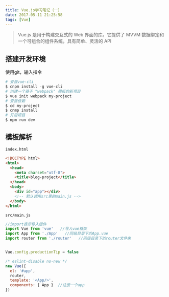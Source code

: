 ```yaml
---
title: Vue.js学习笔记（一）
date: 2017-05-11 21:25:58
tags: [Vue]
---
```

> Vue.js 是用于构建交互式的 Web 界面的库。它提供了 MVVM 数据绑定和一个可组合的组件系统，具有简单、灵活的 API

<!--more-->

## 搭建开发环境

使用git，输入指令
```python
# 安装vue-cli
$ cnpm install -g vue-cli
# 创建一个基于 "webpack" 模板的新项目
$ vue init webpack my-project
# 安装依赖
$ cd my-project
$ cnmp install
# 开启项目
$ npm run dev
```

## 模板解析
`index.html`
```html
<!DOCTYPE html>
<html>
  <head>
    <meta charset="utf-8">
    <title>blog-project</title>
  </head>
  <body>
    <div id="app"></div>
    <!-- 默认调用src里的main.js -->
  </body>
</html>
```

`src/main.js`
```js
//import表示导入组件
import Vue from 'vue'   //导入vue框架
import App from './App'   //同级目录下的App.vue
import router from './router'   //同级目录下的router文件夹


Vue.config.productionTip = false

/* eslint-disable no-new */
new Vue({
  el: '#app',
  router,
  template: '<App/>',
  components: { App }  //注册一个app
})
``` 
